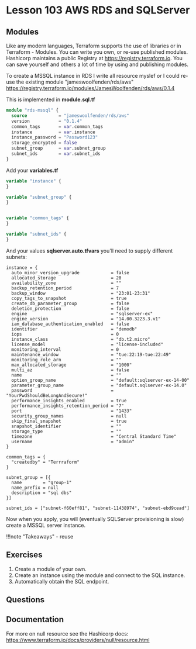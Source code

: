 # Lesson 103 AWS RDS and SQLServer

## Modules

Like any modern languages, Terraform supports the use of libraries or in Terraform - Modules.
You can write you own, or re-use published modules. Hashicorp maintains a public Registry at <https://registry.terraform.io>.
You can save yourself and others a lot of time by using and publishing modules.

To create a MSSQL instance in RDS I write all resource myslef or I could re-use the existing module "jameswoolfenden/rds/aws" <https://registry.terraform.io/modules/JamesWoolfenden/rds/aws/0.1.4>

This is implemented in **module.sql.tf**

```terraform
module "rds-mssql" {
  source            = "jameswoolfenden/rds/aws"
  version           = "0.1.4"
  common_tags       = var.common_tags
  instance          = var.instance
  instance_password = "Password123"
  storage_encrypted = false
  subnet_group      = var.subnet_group
  subnet_ids        = var.subnet_ids
}
```

Add your **variables.tf**

```terraform
variable "instance" {
}

variable "subnet_group" {
}


variable "common_tags" {
}

variable "subnet_ids" {
}
```

And your values **sqlserver.auto.tfvars** you'll need to supply different subnets:

```HCL2
instance = {
  auto_minor_version_upgrade            = false
  allocated_storage                     = 20
  availability_zone                     = ""
  backup_retention_period               = 7
  backup_window                         = "23:01-23:31"
  copy_tags_to_snapshot                 = true
  create_db_parameter_group             = false
  deletion_protection                   = false
  engine                                = "sqlserver-ex"
  engine_version                        = "14.00.3223.3.v1"
  iam_database_authentication_enabled   = false
  identifier                            = "demodb"
  iops                                  = 0
  instance_class                        = "db.t2.micro"
  license_model                         = "license-included"
  monitoring_interval                   = 0
  maintenance_window                    = "tue:22:19-tue:22:49"
  monitoring_role_arn                   = ""
  max_allocated_storage                 = "1000"
  multi_az                              = false
  name                                  = ""
  option_group_name                     = "default:sqlserver-ex-14-00"
  parameter_group_name                  = "default.sqlserver-ex-14.0"
  password                              = "YourPwdShouldBeLongAndSecure!"
  performance_insights_enabled          = true
  performance_insights_retention_period = "7"
  port                                  = "1433"
  security_group_names                  = null
  skip_final_snapshot                   = true
  snapshot_identifier                   = ""
  storage_type                          = ""
  timezone                              = "Central Standard Time"
  username                              = "admin"
}

common_tags = {
  "createdby" = "Terrraform"
}

subnet_group = [{
  name        = "group-1"
  name_prefix = null
  description = "sql dbs"
}]

subnet_ids = ["subnet-f60eff81", "subnet-11438974", "subnet-ebd9cead"]
```

Now when you apply, you will (eventually SQLServer provisioning is slow) create a MSSQL server instance.

!!!note "Takeaways"
    - reuse

## Exercises

1. Create a module of your own.
2. Create an instance using the module and connect to the SQL instance.
3. Automatically obtain the SQL endpoint.

## Questions

## Documentation

For more on null resource see the Hashicorp docs:
<https://www.terraform.io/docs/providers/null/resource.html>

